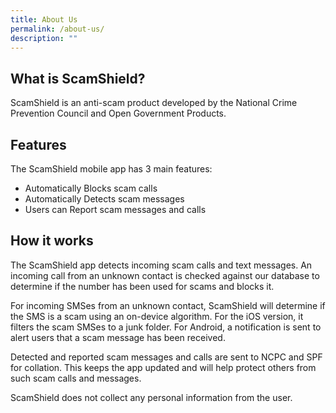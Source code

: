 ```yaml
---
title: About Us
permalink: /about-us/
description: ""
---
```

## What is ScamShield?
ScamShield is an anti-scam product developed by the National Crime Prevention Council and Open Government Products. 

## Features

The ScamShield mobile app has 3 main features: 
* Automatically Blocks scam calls
* Automatically Detects scam messages 
* Users can Report scam messages and calls

## How it works

The ScamShield app detects incoming scam calls and text messages. An incoming call from an unknown contact is checked against our database to determine if the number has been used for scams and blocks it.

For incoming SMSes from an unknown contact, ScamShield will determine if the SMS is a scam using an on-device algorithm. For the iOS version, it filters the scam SMSes to a junk folder. For Android, a notification is sent to alert users that a scam message has been received.

Detected and reported scam messages and calls are sent to NCPC and SPF for collation. This keeps the app updated and will help protect others from such scam calls and messages. 

ScamShield does not collect any personal information from the user.